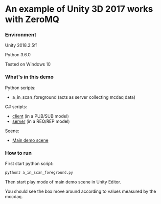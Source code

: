 An example of Unity 3D 2017 works with ZeroMQ
=============================================

### Environment

Unity 2018.2.5f1

Python 3.6.0

Tested on Windows 10

### What's in this demo

Python scripts:

- a_in_scan_foreground (acts as server collecting mcdaq data)

C# scripts:

- [client](Assets/ClientObject.cs) (in a PUB/SUB model)
- [server](Assets/ServerObject.cs) (in a REQ/REP model)

Scene:

- [Main demo scene](Assets/main.unity)

### How to run

First start python script:

```bash
python3 a_in_scan_foreground.py
```

Then start play mode of main demo scene in Unity Editor.

You should see the box move around according to values measured by the mccdaq.
